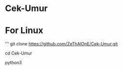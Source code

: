 # Cek-Umur
# For Linux
'''
git clone https://github.com/ZeThAlOnE/Cek-Umur.git

cd Cek-Umur

python3 
